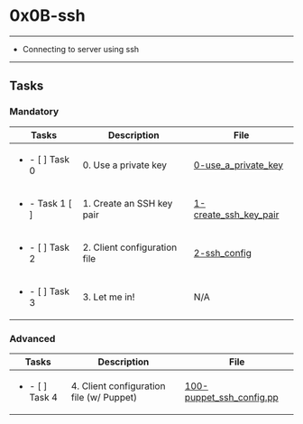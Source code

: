 # 0x0B-ssh

---

* Connecting to server using ssh

---

## Tasks

### Mandatory

| Tasks | Description | File |
| ----- | ------ | -----|
| <ul><li> - [ ] Task 0 </li></ul> | 0. Use a private key | [0-use_a_private_key](0-use_a_private_key) |
| <ul><li> - Task 1 [ ] </li></ul> | 1. Create an SSH key pair | [1-create_ssh_key_pair](1-create_ssh_key_pair) |
| <ul><li> - [ ] Task 2 </li></ul> | 2. Client configuration file | [2-ssh_config](2-ssh_config) |
| <ul><li> - [ ] Task 3 | 3. Let me in! | N/A |

### Advanced

| Tasks | Description | File |
| ----- | ------ | -----|
| <ul><li> - [ ] Task 4 </li></ul> | 4. Client configuration file (w/ Puppet) | [100-puppet_ssh_config.pp](100-puppet_ssh_config.pp) |
